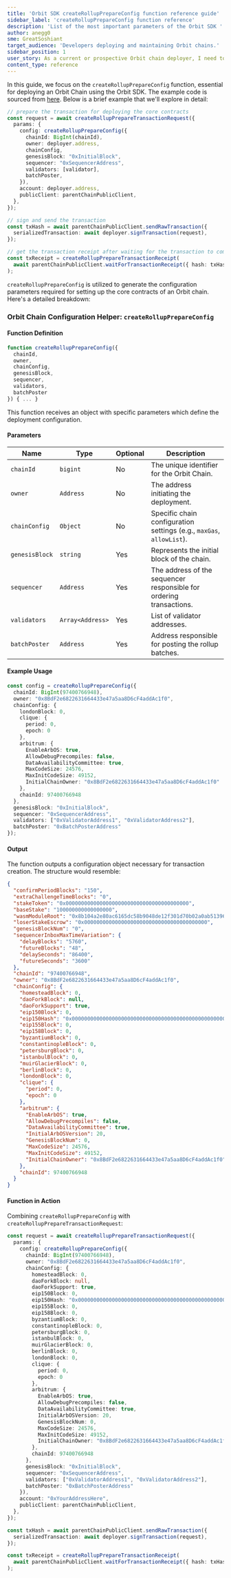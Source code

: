 ```yaml
---
title: 'Orbit SDK createRollupPrepareConfig function reference guide'
sidebar_label: 'createRollupPrepareConfig function reference'
description: 'List of the most important parameters of the Orbit SDK '
author: anegg0
sme: GreatSoshiant
target_audience: 'Developers deploying and maintaining Orbit chains.'
sidebar_position: 1
user_story: As a current or prospective Orbit chain deployer, I need to understand how to use createRollupPrepareConfig to deploy faster.
content_type: reference
---
```



In this guide, we focus on the `createRollupPrepareConfig` function, essential for deploying an Orbit Chain using the Orbit SDK. The example code is sourced from [here](https://github.com/OffchainLabs/arbitrum-orbit-sdk/tree/main/examples/create-rollup-eth). Below is a brief example that we'll explore in detail:

```ts
// prepare the transaction for deploying the core contracts
const request = await createRollupPrepareTransactionRequest({
  params: {
    config: createRollupPrepareConfig({
      chainId: BigInt(chainId),
      owner: deployer.address,
      chainConfig,
      genesisBlock: "0xInitialBlock",
      sequencer: "0xSequencerAddress",
      validators: [validator],
      batchPoster,
    }),
    account: deployer.address,
    publicClient: parentChainPublicClient,
  },
});

// sign and send the transaction
const txHash = await parentChainPublicClient.sendRawTransaction({
  serializedTransaction: await deployer.signTransaction(request),
});

// get the transaction receipt after waiting for the transaction to complete
const txReceipt = createRollupPrepareTransactionReceipt(
  await parentChainPublicClient.waitForTransactionReceipt({ hash: txHash }),
);
```

`createRollupPrepareConfig` is utilized to generate the configuration parameters required for setting up the core contracts of an Orbit chain. Here's a detailed breakdown:

### Orbit Chain Configuration Helper: `createRollupPrepareConfig`

#### Function Definition

```ts
function createRollupPrepareConfig({
  chainId,
  owner,
  chainConfig,
  genesisBlock,
  sequencer,
  validators,
  batchPoster
}) { ... }
```

This function receives an object with specific parameters which define the deployment configuration.

#### Parameters

| Name              | Type              | Optional | Description                                                                   |
|-------------------|-------------------|----------|-------------------------------------------------------------------------------|
| `chainId`         | `bigint`          | No       | The unique identifier for the Orbit Chain.                                    |
| `owner`           | `Address`         | No       | The address initiating the deployment.                                        |
| `chainConfig`     | `Object`          | No       | Specific chain configuration settings (e.g., `maxGas`, `allowList`).          |
| `genesisBlock`    | `string`          | Yes      | Represents the initial block of the chain.                                    |
| `sequencer`       | `Address`         | Yes      | The address of the sequencer responsible for ordering transactions.           |
| `validators`      | `Array<Address>`  | Yes      | List of validator addresses.                                                  |
| `batchPoster`     | `Address`         | Yes      | Address responsible for posting the rollup batches.                           |

#### Example Usage

```ts
const config = createRollupPrepareConfig({
  chainId: BigInt(97400766948),
  owner: "0x8BdF2e6822631664433e47a5aa8D6cF4addAc1f0",
  chainConfig: {
    londonBlock: 0,
    clique: {
      period: 0,
      epoch: 0
    },
    arbitrum: {
      EnableArbOS: true,
      AllowDebugPrecompiles: false,
      DataAvailabilityCommittee: true,
      MaxCodeSize: 24576,
      MaxInitCodeSize: 49152,
      InitialChainOwner: "0x8BdF2e6822631664433e47a5aa8D6cF4addAc1f0"
    },
    chainId: 97400766948
  },
  genesisBlock: "0xInitialBlock",
  sequencer: "0xSequencerAddress",
  validators: ["0xValidatorAddress1", "0xValidatorAddress2"],
  batchPoster: "0xBatchPosterAddress"
});
```

#### Output

The function outputs a configuration object necessary for transaction creation. The structure would resemble:

```json
{
  "confirmPeriodBlocks": "150",
  "extraChallengeTimeBlocks": "0",
  "stakeToken": "0x0000000000000000000000000000000000000000",
  "baseStake": "100000000000000000",
  "wasmModuleRoot": "0x8b104a2e80ac6165dc58b9048de12f301d70b02a0ab51396c22b4b4b802a16a4",
  "loserStakeEscrow": "0x0000000000000000000000000000000000000000",
  "genesisBlockNum": "0",
  "sequencerInboxMaxTimeVariation": {
    "delayBlocks": "5760",
    "futureBlocks": "48",
    "delaySeconds": "86400",
    "futureSeconds": "3600"
  },
  "chainId": "97400766948",
  "owner": "0x8BdF2e6822631664433e47a5aa8D6cF4addAc1f0",
  "chainConfig": {
    "homesteadBlock": 0,
    "daoForkBlock": null,
    "daoForkSupport": true,
    "eip150Block": 0,
    "eip150Hash": "0x0000000000000000000000000000000000000000000000000000000000000000",
    "eip155Block": 0,
    "eip158Block": 0,
    "byzantiumBlock": 0,
    "constantinopleBlock": 0,
    "petersburgBlock": 0,
    "istanbulBlock": 0,
    "muirGlacierBlock": 0,
    "berlinBlock": 0,
    "londonBlock": 0,
    "clique": {
      "period": 0,
      "epoch": 0
    },
    "arbitrum": {
      "EnableArbOS": true,
      "AllowDebugPrecompiles": false,
      "DataAvailabilityCommittee": true,
      "InitialArbOSVersion": 20,
      "GenesisBlockNum": 0,
      "MaxCodeSize": 24576,
      "MaxInitCodeSize": 49152,
      "InitialChainOwner": "0x8BdF2e6822631664433e47a5aa8D6cF4addAc1f0"
    },
    "chainId": 97400766948
  }
}
```

#### Function in Action

Combining `createRollupPrepareConfig` with `createRollupPrepareTransactionRequest`:

```ts
const request = await createRollupPrepareTransactionRequest({
  params: {
    config: createRollupPrepareConfig({
      chainId: BigInt(97400766948),
      owner: "0x8BdF2e6822631664433e47a5aa8D6cF4addAc1f0",
      chainConfig: {
        homesteadBlock: 0,
        daoForkBlock: null,
        daoForkSupport: true,
        eip150Block: 0,
        eip150Hash: "0x0000000000000000000000000000000000000000000000000000000000000000",
        eip155Block: 0,
        eip158Block: 0,
        byzantiumBlock: 0,
        constantinopleBlock: 0,
        petersburgBlock: 0,
        istanbulBlock: 0,
        muirGlacierBlock: 0,
        berlinBlock: 0,
        londonBlock: 0,
        clique: {
          period: 0,
          epoch: 0
        },
        arbitrum: {
          EnableArbOS: true,
          AllowDebugPrecompiles: false,
          DataAvailabilityCommittee: true,
          InitialArbOSVersion: 20,
          GenesisBlockNum: 0,
          MaxCodeSize: 24576,
          MaxInitCodeSize: 49152,
          InitialChainOwner: "0x8BdF2e6822631664433e47a5aa8D6cF4addAc1f0"
        },
        chainId: 97400766948
      },
      genesisBlock: "0xInitialBlock",
      sequencer: "0xSequencerAddress",
      validators: ["0xValidatorAddress1", "0xValidatorAddress2"],
      batchPoster: "0xBatchPosterAddress"
    }),
    account: "0xYourAddressHere",
    publicClient: parentChainPublicClient,
  },
});

const txHash = await parentChainPublicClient.sendRawTransaction({
  serializedTransaction: await deployer.signTransaction(request),
});

const txReceipt = createRollupPrepareTransactionReceipt(
  await parentChainPublicClient.waitForTransactionReceipt({ hash: txHash }),
);
```
